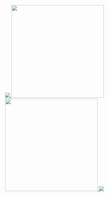 <a href="https://codeforces.com/profile/creating001">
<img src="http://cfrating.ihcr.top/?user=creating001">
</a>


<a href="https://creating001.github.io/">
<img src="https://creating001.github.io/img/logo/counting.svg" style="width:300px;">
<img src="https://creating001.github.io/img/logo/rating.svg" style="width:300px;">
</a>


<a href="https://creating001.github.io/">
<img src="https://cdn.jsdelivr.net/gh/sun0225SUN/sun0225SUN/assets/images/icon.png" />
</a>
